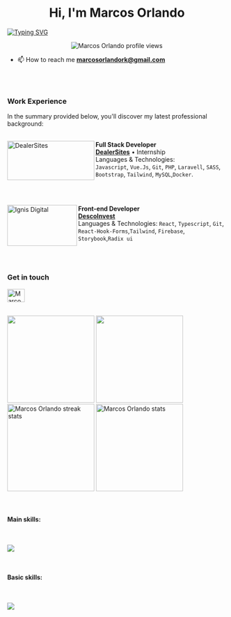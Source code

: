 <h1 align="center"> Hi, I'm Marcos Orlando</h1>

[![Typing
SVG](https://readme-typing-svg.demolab.com/?font=Fira+Code&weight=500&pause=1000&color=9745F5&center=true&vCenter=true&width=435&lines=FullStack+Developer;System+Analyst)](https://git.io/typing-svg)


<p align="center"> <img
        src="https://komarev.com/ghpvc/?username=mnwz&label=Profile+views&color=blueviolet&style=plastic"
        alt="Marcos Orlando profile views" /> </p>

- 📫 How to reach me **marcosorlandork@gmail.com**

<br />
<br />
<h3> Work Experience </h3>
In the summary provided below, you'll discover my latest professional background:
<br />
<br />

[<img align="left" height="90px" width="200px" alt="DealerSites"
    src="https://i.imgur.com/XLkMs3I.png" />](https://dealersites.com.br)

**Full Stack Developer** \
[**DealerSites**](https://dealersites.com.br) • Internship \
Languages & Technologies: \
`Javascript`, `Vue.Js`, `Git`, `PHP`, `Laravell`, `SASS`, `Bootstrap`, `Tailwind`, `MySQL`,`Docker`.

<br />
<br/>


[<img align="left" height="94px" width="160px" alt="Ignis Digital" src="https://i.imgur.com/bavRD1c.png"/>](https://descoinvest.vercel.app/)

**Front-end Developer** \
[**DescoInvest**](https://descoinvest.vercel.app/)  \
Languages & Technologies: `React`, `Typescript`, `Git`, `React-Hook-Forms`,`Tailwind`, `Firebase`, `Storybook`,`Radix ui`

<br/>
<br />

<p align="left">
    <h3> Get in touch </h3>
</p>


<a href="https://www.linkedin.com/in/marcosorlando/" target="_blank"><img align="center"
        src="https://raw.githubusercontent.com/rahuldkjain/github-profile-readme-generator/master/src/images/icons/Social/linked-in-alt.svg"
        alt="Marcos Orlando Linkedin" height="30" width="40" /></a>
<br />
<br />
<div align=´center´>
        <img height="200em"
        src="https://github-readme-stats.vercel.app/api?username=mnwz&show_icons=true&theme=midnight-purple&count_private=true)" />
        <img height="200em" src="https://github-readme-stats.vercel.app/api/top-langs/?username=mnwz&theme=midnight-purple"
        < />
        <img height="200rem" src="https://github-readme-streak-stats.herokuapp.com/?user=mnwz&theme=midnight-purple"
        alt="Marcos Orlando streak stats" />
        <img height="200rem"
        src="https://github-readme-stats.vercel.app/api/top-langs?username=mnwz&show_icons=true&locale=en&layout=donut&theme=midnight-purple"
        alt="Marcos Orlando stats" />

</div>

<br />
<br />


<h4>Main skills: </h4>
<br>

<p align="left">
    <a href="https://skillicons.dev">
        <img src="https://skillicons.dev/icons?i=html,css,js,react,tailwind,git,figma&theme=dark" />
    </a>
</p>
<br />


<h4>Basic skills:</h4>

<br>
<p align="left">
    <a href="https://skillicons.dev">
        <img
            src="https://skillicons.dev/icons?i=ts,vue,nodejs,php,laravel,mysql,sass,bootstrap,docker,firebase&theme=dark" />
    </a>
</p>



<br />

<div>
</div>
